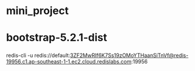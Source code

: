 # mini_project
# bootstrap-5.2.1-dist

###
redis-cli -u redis://default:3ZF2MwRIf6K7Ss19zOMoYTHaanSiTnVf@redis-19956.c1.ap-southeast-1-1.ec2.cloud.redislabs.com:19956